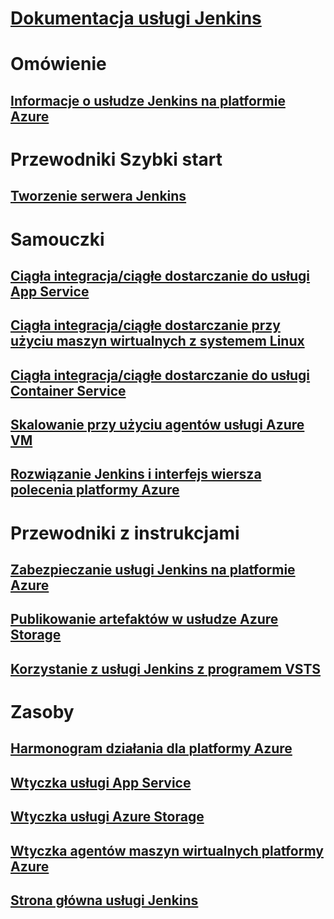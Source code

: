 # [Dokumentacja usługi Jenkins](index.md)
# Omówienie
## [Informacje o usłudze Jenkins na platformie Azure](overview.md)
# Przewodniki Szybki start
## [Tworzenie serwera Jenkins](/azure/jenkins/install-jenkins-solution-template)
# Samouczki
## [Ciągła integracja/ciągłe dostarczanie do usługi App Service](/azure/jenkins/java-deploy-webapp-tutorial)
## [Ciągła integracja/ciągłe dostarczanie przy użyciu maszyn wirtualnych z systemem Linux](/azure/virtual-machines/linux/tutorial-jenkins-github-docker-cicd)
## [Ciągła integracja/ciągłe dostarczanie do usługi Container Service](/azure/container-service/container-service-kubernetes-jenkins)
## [Skalowanie przy użyciu agentów usługi Azure VM](/azure/jenkins/jenkins-azure-vm-agents)
## [Rozwiązanie Jenkins i interfejs wiersza polecenia platformy Azure](/azure/jenkins/execute-cli-jenkins-pipeline)
# Przewodniki z instrukcjami
## [Zabezpieczanie usługi Jenkins na platformie Azure](https://jenkins.io/blog/2017/04/20/secure-jenkins-on-azure/)
## [Publikowanie artefaktów w usłudze Azure Storage](/azure/storage/common/storage-java-jenkins-continuous-integration-solution)
## [Korzystanie z usługi Jenkins z programem VSTS](https://www.visualstudio.com/en-us/docs/build/apps/jenkins/build-deploy-jenkins)
# Zasoby
## [Harmonogram działania dla platformy Azure](https://azure.microsoft.com/roadmap/)
## [Wtyczka usługi App Service](https://plugins.jenkins.io/azure-app-service)
## [Wtyczka usługi Azure Storage](https://plugins.jenkins.io/windows-azure-storage)
## [Wtyczka agentów maszyn wirtualnych platformy Azure](https://plugins.jenkins.io/azure-vm-agents)
## [Strona główna usługi Jenkins](https://jenkins.io/)
